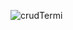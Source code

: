 ![crudTermi](https://user-images.githubusercontent.com/27843359/104680312-5ab51280-56ce-11eb-89c3-7ec0b9d9ea42.jpg)
